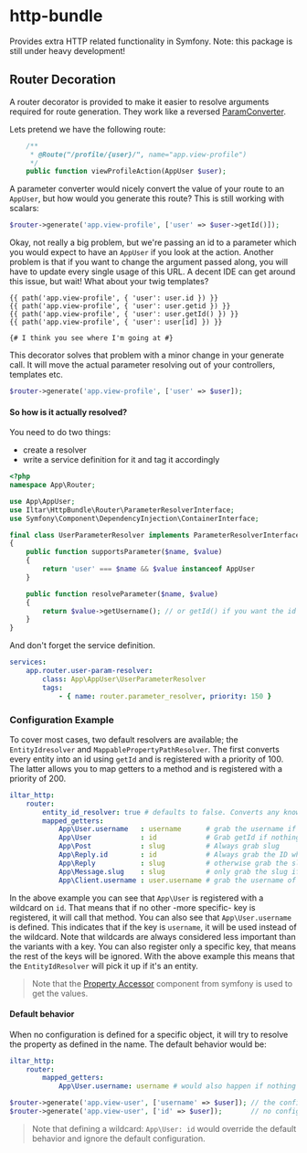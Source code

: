 http-bundle
===========
Provides extra HTTP related functionality in Symfony. Note: this package is still under heavy development!

Router Decoration
-----------------
A router decorator is provided to make it easier to resolve arguments required for route generation. They
work like a reversed [ParamConverter](http://symfony.com/doc/current/bundles/SensioFrameworkExtraBundle/annotations/converters.html).

Lets pretend we have the following route:
```php
    /**
     * @Route("/profile/{user}/", name="app.view-profile")
     */
    public function viewProfileAction(AppUser $user);
```

A parameter converter would nicely convert the value of your route to an `AppUser`, but how 
would you generate this route? This is still working with scalars:

```php
$router->generate('app.view-profile', ['user' => $user->getId()]);
```
Okay, not really a big problem, but we're passing an id to a parameter which you would expect
to have an `AppUser` if you look at the action. Another problem is that if you want to change
the argument passed along, you will have to update every single usage of this URL. A decent
IDE can get around this issue, but wait! What about your twig templates?

```twig
{{ path('app.view-profile', { 'user': user.id }) }}
{{ path('app.view-profile', { 'user': user.getid }) }}
{{ path('app.view-profile', { 'user': user.getId() }) }}
{{ path('app.view-profile', { 'user': user[id] }) }}

{# I think you see where I'm going at #}
```
This decorator solves that problem with a minor change in your generate call. It will move
the actual parameter resolving out of your controllers, templates etc.

```php
$router->generate('app.view-profile', ['user' => $user]);
```

#### So how is it actually resolved?
You need to do two things:
 - create a resolver
 - write a service definition for it and tag it accordingly

```php
<?php
namespace App\Router;

use App\AppUser;
use Iltar\HttpBundle\Router\ParameterResolverInterface;
use Symfony\Component\DependencyInjection\ContainerInterface;

final class UserParameterResolver implements ParameterResolverInterface
{
    public function supportsParameter($name, $value)
    {
        return 'user' === $name && $value instanceof AppUser
    }

    public function resolveParameter($name, $value)
    {
        return $value->getUsername(); // or getId() if you want the id instead
    }
}

```

And don't forget the service definition.
```yml
services:
    app.router.user-param-resolver:
        class: App\AppUser\UserParameterResolver
        tags:
            - { name: router.parameter_resolver, priority: 150 }
```

### Configuration Example

To cover most cases, two default resolvers are available; the `EntityIdresolver`
and `MappablePropertyPathResolver`. The first converts every entity into an id using
`getId` and is registered with a priority of 100. The latter allows you to map
getters to a method and is registered with a priority of 200.

```yml
iltar_http:
    router:
        entity_id_resolver: true # defaults to false. Converts any known entity to an id (string) getId()
        mapped_getters:
            App\User.username   : username      # grab the username if the key is username
            App\User            : id            # Grab getId if nothing more specific is defined
            App\Post            : slug          # Always grab slug
            App\Reply.id        : id            # Always grab the ID when the key is 'id'
            App\Reply           : slug          # otherwise grab the slug
            App\Message.slug    : slug          # only grab the slug if the key is 'slug'
            App\Client.username : user.username # grab the username of the user property in client
```

In the above example you can see that `App\User` is registered with a wildcard
on `id`. That means that if no other -more specific- key is registered, it
will call that method. You can also see that `App\User.username` is defined.
This indicates that if the key is `username`, it will be used instead of the
wildcard. Note that wildcards are always considered less important than the
variants with a key. You can also register only a specific key, that means the
rest of the keys will be ignored. With the above example this means that the
`EntityIdResolver` will pick it up if it's an entity.

> Note that the [Property Accessor](http://symfony.com/doc/current/components/property_access/introduction.html)
component from symfony is used to get the values.

#### Default behavior

When no configuration is defined for a specific object, it will try to resolve
the property as defined in the name. The default behavior would be:

```yml
iltar_http:
    router:
        mapped_getters:
            App\User.username: username # would also happen if nothing is defined
```

```php
$router->generate('app.view-user', ['username' => $user]); // the config variant
$router->generate('app.view-user', ['id' => $user]);       // no config, does user.id
```

> Note that defining a wildcard: `App\User: id` would override the default behavior
and ignore the default configuration.

